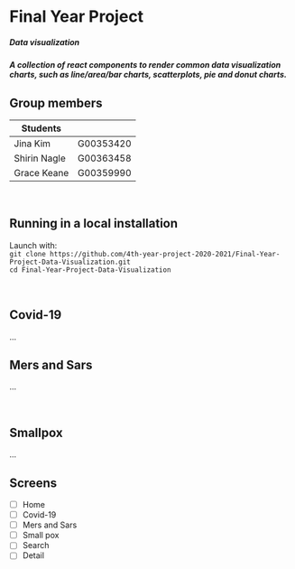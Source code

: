 # Final Year Project 

##### Data visualization 
##### A collection of react components to render common data visualization charts, such as line/area/bar charts, scatterplots, pie and donut charts.

## Group members
|    Students   |   |
| ------------- |:-:|
|    Jina Kim   | G00353420 | 
|  Shirin Nagle | G00363458 | 
|  Grace Keane  | G00359990 | 

<br>

## Running in a local installation
Launch with:
<br>
`git clone https://github.com/4th-year-project-2020-2021/Final-Year-Project-Data-Visualization.git`
<br>
`cd Final-Year-Project-Data-Visualization`

<br>

## Covid-19
...

## Mers and Sars
...


<br>

## Smallpox
...

## Screens

- [ ] Home
- [ ] Covid-19
- [ ] Mers and Sars
- [ ] Small pox
- [ ] Search
- [ ] Detail